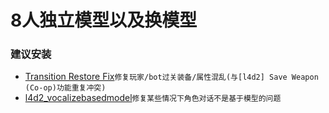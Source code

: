 # 8人独立模型以及换模型

### 建议安装
* [Transition Restore Fix](https://forums.alliedmods.net/showthread.php?t=336287)`修复玩家/bot过关装备/属性混乱(与[l4d2] Save Weapon (Co-op)功能重复冲突)`
* [l4d2_vocalizebasedmodel](https://github.com/umlka/l4d2/blob/main/l4d2_vocalizebasedmodel/l4d2_vocalizebasedmodel.sp)`修复某些情况下角色对话不是基于模型的问题`
